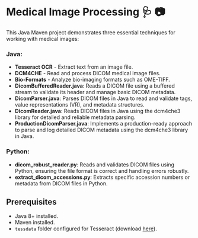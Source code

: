 # Medical Image Processing 🩺 📷

This Java Maven project demonstrates three essential techniques for working with medical images:

### Java:

- **Tesseract OCR** - Extract text from an image file.
- **DCM4CHE** - Read and process DICOM medical image files.
- **Bio-Formats** - Analyze bio-imaging formats such as OME-TIFF.
- **DicomBufferedReader.java**: Reads a DICOM file using a buffered stream to validate its header and manage basic DICOM metadata.
- **DicomParser.java**: Parses DICOM files in Java to read and validate tags, value representations (VR), and metadata structures.
- **DicomReader.java**: Reads DICOM files in Java using the dcm4che3 library for detailed and reliable metadata parsing.
- **ProductionDicomParser.java**: Implements a production-ready approach to parse and log detailed DICOM metadata using the dcm4che3 library in Java.

### Python:

- **dicom_robust_reader.py**: Reads and validates DICOM files using Python, ensuring the file format is correct and handling errors robustly.
- **extract_dicom_accessions.py**: Extracts specific accession numbers or metadata from DICOM files in Python.

## Prerequisites
- Java 8+ installed.
- Maven installed.
- `tessdata` folder configured for Tesseract (download [here](https://github.com/tesseract-ocr/tessdata)).

<br>
